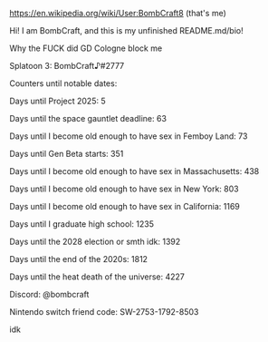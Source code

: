 https://en.wikipedia.org/wiki/User:BombCraft8 (that's me)

Hi! I am BombCraft, and this is my unfinished README.md/bio!

Why the FUCK did GD Cologne block me

Splatoon 3: BombCraft♪#2777

Counters until notable dates:

Days until Project 2025: 5

Days until the space gauntlet deadline: 63

Days until I become old enough to have sex in Femboy Land: 73

Days until Gen Beta starts: 351

Days until I become old enough to have sex in Massachusetts: 438

Days until I become old enough to have sex in New York: 803

Days until I become old enough to have sex in California: 1169

Days until I graduate high school: 1235

Days until the 2028 election or smth idk: 1392

Days until the end of the 2020s: 1812

Days until the heat death of the universe: 4227

Discord: @bombcraft

Nintendo switch friend code: SW-2753-1792-8503

idk
